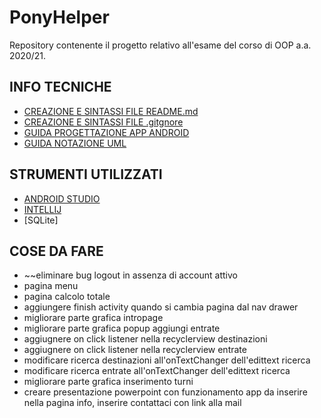 # PonyHelper

Repository contenente il progetto relativo all'esame del corso di OOP a.a. 2020/21.

## INFO TECNICHE
* [CREAZIONE E SINTASSI FILE README.md](https://lorenzoneri.com/come-scrivere-un-readme/)
* [CREAZIONE E SINTASSI FILE .gitgnore](https://git-scm.com/docs/gitignore#_pattern_format)
* [GUIDA PROGETTAZIONE APP ANDROID](https://www.html.it/guide/guida-android/)
* [GUIDA NOTAZIONE UML](https://www.tutorialspoint.com/uml/uml_basic_notations.htm)

## STRUMENTI UTILIZZATI
* [ANDROID STUDIO](https://developer.android.com/studio)
* [INTELLIJ](https://www.jetbrains.com/idea/download/#section=windows)
* [SQLite]

## COSE DA FARE
* ~~eliminare bug logout in assenza di account attivo
* pagina menu
* pagina calcolo totale
* aggiungere finish activity quando si cambia pagina dal nav drawer
* migliorare parte grafica intropage
* migliorare parte grafica popup aggiungi entrate
* aggiugnere on click listener nella recyclerview destinazioni
* aggiugnere on click listener nella recyclerview entrate
* modificare ricerca destinazioni all'onTextChanger dell'edittext ricerca
* modificare ricerca entrate all'onTextChanger dell'edittext ricerca
* migliorare parte grafica inserimento turni
* creare presentazione powerpoint con funzionamento app da inserire nella pagina info, inserire contattaci con link alla mail
